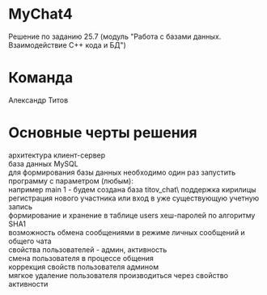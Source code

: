 # MyChat4
Решение по заданию 25.7 (модуль "Работа с базами данных. Взаимодействие C++ кода и БД")

# Команда
Александр Титов

# Основные черты решения 
архитектура клиент-сервер \
база данных MySQL \
для формирования базы данных необходимо один раз запустить программу с параметром (любым):\
     например main 1 - будем создана база titov_chat\ 
поддержка кирилицы \
регистрация нового участника или вход в уже существующую учетную запись \
формирование и хранение в таблице users хеш-паролей по алгоритму SHA1 \
возможность обмена сообщениями в режиме личных сообщений и общего чата \
свойства пользователей - админ, активность \
смена пользователя в процессе общения \
коррекция свойств пользователя админом \
мягкое удаление пользователя производиться через свойство активности 



